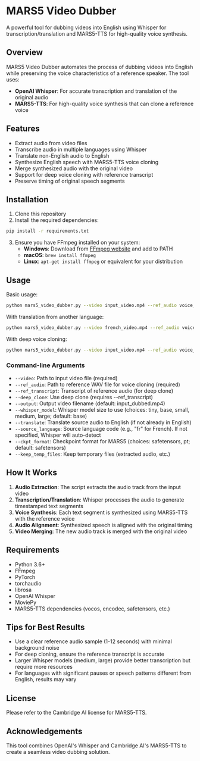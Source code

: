 # MARS5 Video Dubber

A powerful tool for dubbing videos into English using Whisper for transcription/translation and MARS5-TTS for high-quality voice synthesis.

## Overview

MARS5 Video Dubber automates the process of dubbing videos into English while preserving the voice characteristics of a reference speaker. The tool uses:

- **OpenAI Whisper**: For accurate transcription and translation of the original audio
- **MARS5-TTS**: For high-quality voice synthesis that can clone a reference voice

## Features

- Extract audio from video files
- Transcribe audio in multiple languages using Whisper
- Translate non-English audio to English
- Synthesize English speech with MARS5-TTS voice cloning
- Merge synthesized audio with the original video
- Support for deep voice cloning with reference transcript
- Preserve timing of original speech segments

## Installation

1. Clone this repository
2. Install the required dependencies:

```bash
pip install -r requirements.txt
```

3. Ensure you have FFmpeg installed on your system:
   - **Windows**: Download from [FFmpeg website](https://ffmpeg.org/download.html) and add to PATH
   - **macOS**: `brew install ffmpeg`
   - **Linux**: `apt-get install ffmpeg` or equivalent for your distribution

## Usage

Basic usage:

```bash
python mars5_video_dubber.py --video input_video.mp4 --ref_audio voice_reference.wav --output dubbed_video.mp4
```

With translation from another language:

```bash
python mars5_video_dubber.py --video french_video.mp4 --ref_audio voice_reference.wav --translate --output french_video_english.mp4
```

With deep voice cloning:

```bash
python mars5_video_dubber.py --video input_video.mp4 --ref_audio voice_reference.wav --ref_transcript "This is the transcript of the reference audio." --deep_clone --output dubbed_video_deep.mp4
```

### Command-line Arguments

- `--video`: Path to input video file (required)
- `--ref_audio`: Path to reference WAV file for voice cloning (required)
- `--ref_transcript`: Transcript of reference audio (for deep clone)
- `--deep_clone`: Use deep clone (requires --ref_transcript)
- `--output`: Output video filename (default: input_dubbed.mp4)
- `--whisper_model`: Whisper model size to use (choices: tiny, base, small, medium, large; default: base)
- `--translate`: Translate source audio to English (if not already in English)
- `--source_language`: Source language code (e.g., "fr" for French). If not specified, Whisper will auto-detect
- `--ckpt_format`: Checkpoint format for MARS5 (choices: safetensors, pt; default: safetensors)
- `--keep_temp_files`: Keep temporary files (extracted audio, etc.)

## How It Works

1. **Audio Extraction**: The script extracts the audio track from the input video
2. **Transcription/Translation**: Whisper processes the audio to generate timestamped text segments
3. **Voice Synthesis**: Each text segment is synthesized using MARS5-TTS with the reference voice
4. **Audio Alignment**: Synthesized speech is aligned with the original timing
5. **Video Merging**: The new audio track is merged with the original video

## Requirements

- Python 3.6+
- FFmpeg
- PyTorch
- torchaudio
- librosa
- OpenAI Whisper
- MoviePy
- MARS5-TTS dependencies (vocos, encodec, safetensors, etc.)

## Tips for Best Results

- Use a clear reference audio sample (1-12 seconds) with minimal background noise
- For deep cloning, ensure the reference transcript is accurate
- Larger Whisper models (medium, large) provide better transcription but require more resources
- For languages with significant pauses or speech patterns different from English, results may vary

## License

Please refer to the Cambridge AI license for MARS5-TTS.

## Acknowledgements

This tool combines OpenAI's Whisper and Cambridge AI's MARS5-TTS to create a seamless video dubbing solution.
